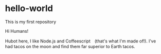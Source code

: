 # hello-world
This is my first repository

Hi Humans!

Hubot here, I like Node.js and Coffeescript　(that's what I'm made of!).
I've had tacos on the moon and find them far superior to Earth tacos.
